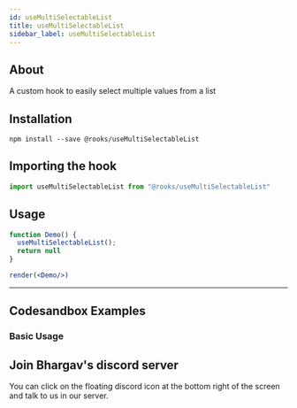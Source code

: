 ```yaml
---
id: useMultiSelectableList
title: useMultiSelectableList
sidebar_label: useMultiSelectableList
---
```



    

## About

A custom hook to easily select multiple values from a list

[//]: # "Main"

## Installation

    npm install --save @rooks/useMultiSelectableList

## Importing the hook

```javascript
import useMultiSelectableList from "@rooks/useMultiSelectableList"
```

## Usage

```jsx
function Demo() {
  useMultiSelectableList();
  return null
}

render(<Demo/>)
```


---

## Codesandbox Examples

### Basic Usage    



## Join Bhargav's discord server
You can click on the floating discord icon at the bottom right of the screen and talk to us in our server.

